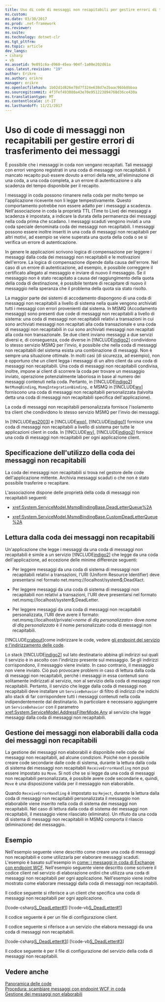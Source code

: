 ```yaml
---
title: Uso di code di messaggi non recapitabili per gestire errori di trasferimento dei messaggi
ms.custom: 
ms.date: 03/30/2017
ms.prod: .net-framework
ms.reviewer: 
ms.suite: 
ms.technology: dotnet-clr
ms.tgt_pltfrm: 
ms.topic: article
dev_langs:
- csharp
- vb
ms.assetid: 9e891c6a-d960-45ea-904f-1a00e202d61a
caps.latest.revision: "19"
author: Erikre
ms.author: erikre
manager: erikre
ms.openlocfilehash: 1b02d1d826e78d7f324e638d7e2baac96bb8bbaa
ms.sourcegitcommit: 4f3fef493080a43e70e951223894768d36ce430a
ms.translationtype: MT
ms.contentlocale: it-IT
ms.lasthandoff: 11/21/2017
---
```

# <a name="using-dead-letter-queues-to-handle-message-transfer-failures"></a>Uso di code di messaggi non recapitabili per gestire errori di trasferimento dei messaggi
È possibile che i messaggi in coda non vengano recapitati. Tali messaggi con errori vengono registrati in una coda di messaggi non recapitabili. Il mancato recapito può essere dovuto a errori della rete, all'eliminazione di una coda, a una coda completa, a un errore di autenticazione o alla scadenza del tempo disponibile per il recapito.  
  
 I messaggi in coda possono rimanere nella coda per molto tempo se l'applicazione ricevente non li legge tempestivamente. Questo comportamento potrebbe non essere adatto per i messaggi a scadenza. Nell'associazione in coda la proprietà TTL (Time to Live) dei messaggi a scadenza è impostata, a indicare la durata della permanenza dei messaggi nella coda prima che scadano. I messaggi scaduti vengono inviati a una coda speciale denominata coda dei messaggi non recapitabili. I messaggi possono essere inoltre inseriti in una coda di messaggi non recapitabili per altri motivi, ad esempio se viene superata una quota della coda o se si verifica un errore di autenticazione.  
  
 In genere le applicazioni scrivono logica di compensazione per leggere i messaggi dalla coda dei messaggi non recapitabili e le motivazioni dell'errore. La logica di compensazione dipende dalla causa dell'errore. Nel caso di un errore di autenticazione, ad esempio, è possibile correggere il certificato allegato al messaggio e inviare di nuovo il messaggio. Se il messaggio non è stato recapitato a causa del raggiungimento della quota della coda di destinazione, è possibile tentare di recapitare di nuovo il messaggio nella speranza che il problema della quota sia stato risolto.  
  
 La maggior parte dei sistemi di accodamento dispongono di una coda di messaggi non recapitabili a livello di sistema nella quale vengono archiviati tutti i messaggi con errori provenienti dal sistema. In MSMQ (Accodamento messaggi) sono presenti due code di messaggi non recapitabili a livello di sistema: una coda di messaggi non recapitabili relativi a transazioni in cui sono archiviati messaggi non recapitati alla coda transazionale e una coda di messaggi non recapitabili in cui sono archiviati messaggi non recapitati alla coda non transazionale. Se due client inviano messaggi a due servizi diversi e, di conseguenza, code diverse in [!INCLUDE[indigo2](../../../../includes/indigo2-md.md)] condividono lo stesso servizio MSMQ per l'invio, è possibile che nella coda di messaggi non recapitabili del sistema esista una combinazione di messaggi. Non è sempre una situazione ottimale. In molti casi (di sicurezza, ad esempio), non è opportuno che un client legga i messaggi di un altro client da una coda di messaggi non recapitabili. Una coda di messaggi non recapitabili condivisa, inoltre, impone ai client di scorrere la coda per trovare un messaggio inviato, operazione potenzialmente laboriosa in base al numero dei messaggi contenuti nella coda. Pertanto, in [!INCLUDE[indigo2](../../../../includes/indigo2-md.md)] `NetMsmqBinding`, `MsmqIntegrationBinding,` e MSMQ in [!INCLUDE[wv](../../../../includes/wv-md.md)] forniscono una coda di messaggi non recapitabili personalizzata (talvolta detta una coda di messaggi non recapitabili specifica dell'applicazione).  
  
 La coda di messaggi non recapitabili personalizzata fornisce l'isolamento tra client che condividono lo stesso servizio MSMQ per l'invio dei messaggi.  
  
 In [!INCLUDE[ws2003](../../../../includes/ws2003-md.md)] e [!INCLUDE[wxp](../../../../includes/wxp-md.md)], [!INCLUDE[indigo1](../../../../includes/indigo1-md.md)] fornisce una coda di messaggi non recapitabili a livello di sistema per tutte le applicazioni client in coda. In [!INCLUDE[wv](../../../../includes/wv-md.md)], [!INCLUDE[indigo2](../../../../includes/indigo2-md.md)] fornisce una coda di messaggi non recapitabili per ogni applicazione client.  
  
## <a name="specifying-use-of-the-dead-letter-queue"></a>Specificazione dell'utilizzo della coda dei messaggi non recapitabili  
 La coda dei messaggi non recapitabili si trova nel gestore delle code dell'applicazione mittente. Archivia messaggi scaduti o che non è stato possibile trasferire o recapitare.  
  
 L'associazione dispone delle proprietà della coda di messaggi non recapitabili seguenti:  
  
-   <xref:System.ServiceModel.MsmqBindingBase.DeadLetterQueue%2A>  
  
-   <xref:System.ServiceModel.MsmqBindingBase.CustomDeadLetterQueue%2A>  
  
## <a name="reading-messages-from-the-dead-letter-queue"></a>Lettura dalla coda dei messaggi non recapitabili  
 Un'applicazione che legge i messaggi da una coda di messaggi non recapitabili è simile a un servizio [!INCLUDE[indigo2](../../../../includes/indigo2-md.md)] che legge da una coda dell'applicazione, ad eccezione delle minime differenze seguenti:  
  
-   Per leggere messaggi da una coda di sistema di messaggi non recapitabili relativi a transazioni, l'URI (Uniform Resource Identifier) deve presentarsi nel formato net.msmq://localhost/system$;DeadXact.  
  
-   Per leggere messaggi da una coda di sistema di messaggi non recapitabili non relativi a transazioni, l'URI deve presentarsi nel formato net.msmq://localhost/system$;DeadLetter.  
  
-   Per leggere messaggi da una coda di messaggi non recapitabili personalizzata, l'URI deve avere il formato: net.msmq://localhost/private/\<*nome di dlq personalizzato*> dove *nome di dlq personalizzato* è il nome personalizzato coda di messaggi non recapitabili.  
  
 [!INCLUDE[crabout](../../../../includes/crabout-md.md)]come indirizzare le code, vedere [gli endpoint del servizio e l'indirizzamento delle code](../../../../docs/framework/wcf/feature-details/service-endpoints-and-queue-addressing.md).  
  
 Lo stack [!INCLUDE[indigo2](../../../../includes/indigo2-md.md)] sul lato destinatario abbina gli indirizzi sui quali il servizio è in ascolto con l'indirizzo presente sul messaggio. Se gli indirizzi corrispondono, il messaggio viene inviato. In caso contrario, il messaggio non viene inviato. Ciò può provocare problemi in caso di lettura dalla coda di messaggi non recapitabili, perché i messaggi in essa contenuti sono solitamente indirizzati al servizio, non al servizio della coda di messaggi non recapitabili. Pertanto, il servizio che legge dalla coda di messaggi non recapitabili deve installare un `ServiceBehavior` di filtro di indirizzi che indichi allo stack di far corrispondere tutti i messaggi contenuti nella coda indipendentemente dal destinatario. In particolare è necessario aggiungere un `ServiceBehavior` con il parametro <xref:System.ServiceModel.AddressFilterMode.Any> al servizio che legge messaggi dalla coda di messaggi non recapitabili.  
  
## <a name="poison-message-handling-from-the-dead-letter-queue"></a>Gestione dei messaggi non elaborabili dalla coda dei messaggi non recapitabili  
 La gestione dei messaggi non elaborabili è disponibile nelle code dei messaggi non recapitabili, ad alcune condizioni. Poiché non è possibile creare code secondarie dalle code di sistema, durante la lettura dalla coda di sistema dei messaggi non recapitabili `ReceiveErrorHandling` non può essere impostato su `Move`. Si noti che se si legge da una coda di messaggi non recapitabili personalizzata, è possibile avere code secondarie e, quindi, `Move` è una disposizione valida per il messaggio non elaborabile.  
  
 Quando `ReceiveErrorHandling` è impostato su `Reject`, durante la lettura dalla coda di messaggi non recapitabili personalizzata il messaggio non elaborabile viene inserito nella coda di sistema dei messaggi non recapitabili. Nel caso di lettura dalla coda di sistema dei messaggi non recapitabili, il messaggio viene rilasciato (eliminato). Un rifiuto da una coda di sistema di messaggi non recapitabili in MSMQ comporta il rilascio (eliminazione) del messaggio.  
  
## <a name="example"></a>Esempio  
 Nell'esempio seguente viene descritto come creare una coda di messaggi non recapitabili e come utilizzarla per elaborare messaggi scaduti. L'esempio è basato sull'esempio in [come: i messaggi in coda di Exchange con endpoint WCF](../../../../docs/framework/wcf/feature-details/how-to-exchange-queued-messages-with-wcf-endpoints.md). Nell'esempio seguente viene descritto come scrivere il codice client nel servizio di elaborazione ordini che utilizza una coda di messaggi non recapitabili per ogni applicazione. Nell'esempio viene inoltre mostrato come elaborare messaggi dalla coda di messaggi non recapitabili.  
  
 Il codice seguente si riferisce a un client che specifica una coda di messaggi non recapitabili per ogni applicazione.  
  
 [!code-csharp[S_DeadLetter#1](../../../../samples/snippets/csharp/VS_Snippets_CFX/s_deadletter/cs/client.cs#1)]
 [!code-vb[S_DeadLetter#1](../../../../samples/snippets/visualbasic/VS_Snippets_CFX/s_deadletter/vb/client.vb#1)]  
  
 Il codice seguente è per un file di configurazione client.  
  
  
  
 Il codice seguente si riferisce a un servizio che elabora messaggi da una coda di messaggi non recapitabili.  
  
 [!code-csharp[S_DeadLetter#3](../../../../samples/snippets/csharp/VS_Snippets_CFX/s_deadletter/cs/dlservice.cs#3)]
 [!code-vb[S_DeadLetter#3](../../../../samples/snippets/visualbasic/VS_Snippets_CFX/s_deadletter/vb/dlservice.vb#3)]  
  
 Il codice seguente è per il file di configurazione del servizio della coda di messaggi non recapitabili.  
  
  
  
## <a name="see-also"></a>Vedere anche  
 [Panoramica delle code](../../../../docs/framework/wcf/feature-details/queues-overview.md)  
 [Procedura: scambiare messaggi con endpoint WCF in coda](../../../../docs/framework/wcf/feature-details/how-to-exchange-queued-messages-with-wcf-endpoints.md)  
 [Gestione dei messaggi non elaborabili](../../../../docs/framework/wcf/feature-details/poison-message-handling.md)
